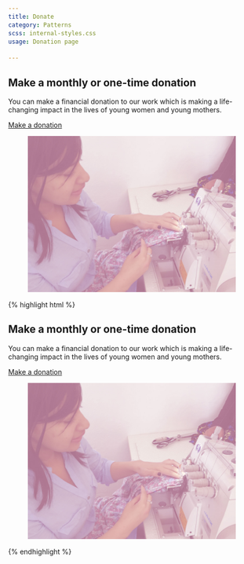 ```yaml
---
title: Donate
category: Patterns
scss: internal-styles.css
usage: Donation page

---
```


<div class="pattern-outline">
<section class="two-column-grid about-info donate-page">
  <article class="about-text">
    <h2>Make a monthly or one-time donation</h2>
    <p>You can make a financial donation to our work which is making a life-changing impact in the lives of young women and young mothers.</p>
    <a class="button" href="/donate/">Make a donation</a>
  </article>
  <figure class="about-image">
    <img src="/assets/img/photos/women-sewing-one.jpg" alt="">
  </figure>
</section>
</div>

{% highlight html %}
<section class="two-column-grid about-info donate-page">
  <article class="about-text">
    <h2>Make a monthly or one-time donation</h2>
    <p>You can make a financial donation to our work which is making a life-changing impact in the lives of young women and young mothers.</p>
    <a class="button" href="/donate/">Make a donation</a>
  </article>
  <figure class="about-image">
    <img src="/assets/img/photos/women-sewing-one.jpg" alt="">
  </figure>
</section>
{% endhighlight %}
